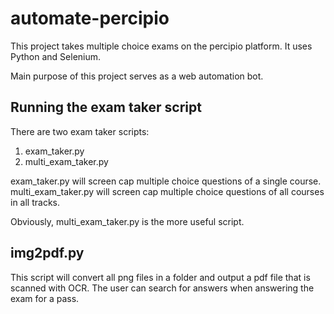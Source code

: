 # automate-percipio

This project takes multiple choice exams on the percipio platform. It uses Python and Selenium. 

Main purpose of this project serves as a web automation bot. 

## Running the exam taker script

There are two exam taker scripts: 
1. exam_taker.py
2. multi_exam_taker.py

exam_taker.py will screen cap multiple choice questions of a single course.
multi_exam_taker.py will screen cap multiple choice questions of all courses in all tracks. 

Obviously, multi_exam_taker.py is the more useful script. 


## img2pdf.py

This script will convert all png files in a folder and output a pdf file that is scanned with OCR. The user can search for answers when answering the exam for a pass. 
